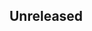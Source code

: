 <!-- Learn how to maintain this file at https://github.com/WordPress/gutenberg/tree/HEAD/packages#maintaining-changelogs. -->

## Unreleased
